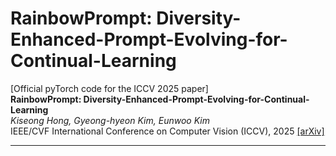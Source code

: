 # RainbowPrompt: Diversity-Enhanced-Prompt-Evolving-for-Continual-Learning

[Official pyTorch code for the ICCV 2025 paper]  
**RainbowPrompt: Diversity-Enhanced-Prompt-Evolving-for-Continual-Learning**  
*Kiseong Hong, Gyeong-hyeon Kim, Eunwoo Kim*  
IEEE/CVF International Conference on Computer Vision (ICCV), 2025
[[arXiv]]([https://arxiv.org/abs/your_paper_id](https://www.arxiv.org/abs/2507.22553))

---

